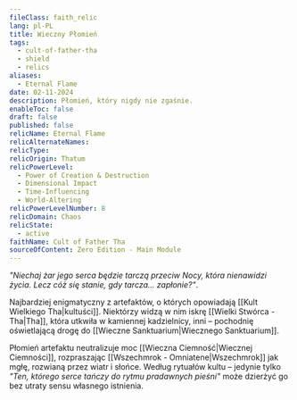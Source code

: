 ```yaml
---
fileClass: faith_relic
lang: pl-PL
title: Wieczny Płomień
tags:
  - cult-of-father-tha
  - shield
  - relics
aliases:
  - Eternal Flame
date: 02-11-2024
description: Płomień, który nigdy nie zgaśnie.
enableToc: false
draft: false
published: false
relicName: Eternal Flame
relicAlternateNames: 
relicType: 
relicOrigin: Thatum
relicPowerLevel:
  - Power of Creation & Destruction
  - Dimensional Impact
  - Time-Influencing
  - World-Altering
relicPowerLevelNumber: 8
relicDomain: Chaos
relicState:
  - active
faithName: Cult of Father Tha
sourceOfContent: Zero Edition - Main Module
---
```

*"Niechaj żar jego serca będzie tarczą przeciw Nocy, która nienawidzi życia. Lecz cóż się stanie, gdy tarcza... zapłonie?"*.

Najbardziej enigmatyczny z artefaktów, o których opowiadają [[Kult Wielkiego Tha|kultuści]].
Niektórzy widzą w nim iskrę [[Wielki Stwórca - Tha|Tha]], która utkwiła w kamiennej kadzielnicy, inni – pochodnię oświetlającą drogę do [[Wieczne Sanktuarium|Wiecznego Sanktuarium]]. 

Płomień artefaktu neutralizuje moc [[Wieczna Ciemność|Wiecznej Ciemności]], rozpraszając [[Wszechmrok - Omniatene|Wszechmrok]] jak mgłę, rozwianą przez wiatr i słońce. 
Według rytuałów kultu – jedynie tylko *"Ten, którego serce tańczy do rytmu pradawnych pieśni"* może dzierżyć go bez utraty sensu własnego istnienia. 

